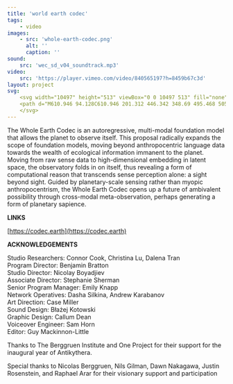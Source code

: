 ```yaml
---
title: 'world earth codec'
tags:
    - video
images:
    - src: 'whole-earth-codec.png'
      alt: ''
      caption: ''
sound:
    src: 'wec_sd_v04_soundtrack.mp3'
video:
    src: 'https://player.vimeo.com/video/840565197?h=8459b67c3d'
layout: project
svg:
    <svg width="10497" height="513" viewBox="0 0 10497 513" fill="none" xmlns="http://www.w3.org/2000/svg">
    <path d="M610.946 94.128C610.946 201.312 446.342 348.69 495.468 505H385.732L325.122 286.166C295.136 367.83 275.358 450.132 296.412 505H186.038L68.646 78.178C59.076 42.45 38.66 32.88 0.38 32.88V26.5H404.872V32.88C366.592 32.88 353.832 42.45 363.402 78.178L385.094 156.014C415.08 102.422 471.862 20.12 538.852 20.12C584.788 20.12 610.946 50.744 610.946 94.128ZM265.788 447.58C270.892 397.816 297.05 327.636 318.104 260.646L267.702 78.178C258.132 43.726 238.992 32.88 202.626 32.88C166.898 32.88 154.776 43.726 164.346 78.178L265.788 447.58ZM497.382 73.074C453.998 73.074 413.166 133.046 390.198 175.792L465.482 447.58C473.138 364.002 543.318 219.814 543.318 135.598C543.318 86.472 525.454 73.074 497.382 73.074ZM767.889 168.774C885.281 168.774 952.909 257.456 952.909 339.758C952.909 438.01 884.643 511.38 763.423 511.38C664.533 511.38 575.851 421.422 575.851 338.482C575.851 299.564 606.475 284.252 628.167 284.252C663.257 284.252 686.863 328.274 737.903 328.274C766.613 328.274 767.251 308.496 746.835 300.202C717.487 287.442 640.289 268.94 640.289 230.022C640.289 200.036 695.157 168.774 767.889 168.774ZM763.423 505C827.223 505 853.381 426.526 853.381 339.758C853.381 256.18 829.137 174.516 769.165 174.516C734.713 174.516 707.917 205.14 707.917 236.402C707.917 263.198 728.971 283.614 761.509 295.736C809.997 314.238 821.481 346.776 779.373 346.776C767.251 346.776 751.301 344.224 730.885 337.844C720.039 334.016 709.193 330.188 699.623 330.188C685.587 330.188 675.379 339.758 675.379 375.486C675.379 425.25 705.365 505 763.423 505ZM1184.39 175.154C1277.54 175.154 1306.88 202.588 1306.88 243.42C1306.88 315.514 1146.11 345.5 1220.75 402.282L1218.84 407.386C1218.84 407.386 1146.11 386.97 1146.11 341.034C1146.11 284.252 1236.7 262.56 1236.7 208.33C1236.7 186.638 1222.67 180.896 1190.77 180.896C1119.31 180.896 1100.17 210.882 1100.17 255.542V453.322C1100.17 489.05 1115.48 498.62 1153.76 498.62V505H952.794V498.62C991.074 498.62 1007.02 489.05 1007.02 453.322V226.832C1007.02 191.104 991.074 180.896 952.794 180.896V175.154H1184.39ZM1300.45 26.5H1501.42V32.88C1463.14 32.88 1447.19 42.45 1447.19 78.178V453.322C1447.19 489.05 1463.14 498.62 1501.42 498.62V505H1300.45V498.62C1338.73 498.62 1354.05 489.05 1354.05 453.322V78.178C1354.05 42.45 1338.73 32.88 1300.45 32.88V26.5ZM1722 26.5H1922.97V32.88C1884.69 32.88 1868.74 42.45 1868.74 78.178V148.996C1868.74 263.198 1619.92 212.796 1619.92 383.142C1619.92 422.06 1634.59 443.114 1662.03 443.114C1704.13 443.114 1736.03 343.586 1781.97 281.062C1803.02 251.714 1834.29 227.47 1852.79 227.47C1862.36 227.47 1868.74 233.85 1868.74 249.8C1868.74 277.872 1868.74 386.97 1868.74 453.322C1868.74 489.05 1884.69 498.62 1922.97 498.62V505H1722V498.62C1760.28 498.62 1775.59 489.05 1775.59 453.322C1775.59 416.956 1775.59 372.934 1775.59 357.622C1775.59 343.586 1773.68 336.568 1767.93 336.568C1748.16 336.568 1720.72 512.018 1614.81 512.018C1577.17 512.018 1520.39 500.534 1520.39 420.146C1520.39 250.438 1775.59 297.012 1775.59 126.028V78.178C1775.59 42.45 1760.28 32.88 1722 32.88V26.5ZM2435.52 258.732C2367.25 300.202 2462.95 358.898 2462.95 412.49C2462.95 466.082 2395.32 511.38 2310.47 511.38C2166.28 511.38 2105.03 456.512 2105.03 406.748C2105.03 316.152 2251.13 299.564 2251.13 260.008C2251.13 211.52 2112.05 206.416 2112.05 130.494C2112.05 64.78 2198.18 20.12 2293.88 20.12C2389.58 20.12 2446.36 59.676 2446.36 90.938C2446.36 150.91 2303.45 121.562 2346.83 184.724L2342.37 186.638C2282.4 119.01 2344.28 112.63 2344.28 68.608C2344.28 46.278 2321.31 26.5 2292.6 26.5C2248.58 26.5 2214.13 57.762 2214.13 128.58C2214.13 279.148 2344.92 200.036 2344.92 243.42C2344.92 272.13 2208.39 276.596 2208.39 390.798C2208.39 458.426 2256.88 505 2320.04 505C2370.44 505 2383.2 475.014 2383.2 448.218C2383.2 406.11 2341.09 393.35 2341.09 344.862C2341.09 297.65 2432.96 255.542 2432.96 255.542L2435.52 258.732ZM2823.63 453.322C2823.63 489.05 2839.58 498.62 2877.86 498.62V505H2676.89V498.62C2714.53 498.62 2730.48 489.05 2730.48 453.322V390.798C2715.17 422.698 2662.85 511.38 2564.6 511.38C2524.41 511.38 2485.49 490.326 2485.49 452.684C2485.49 372.934 2637.33 368.468 2637.33 335.93C2637.33 310.41 2535.89 305.944 2535.89 249.8C2535.89 207.054 2609.26 172.602 2667.96 172.602C2810.87 172.602 2823.63 266.388 2823.63 308.496V453.322ZM2607.35 488.412C2632.23 488.412 2654.56 475.014 2673.7 457.15C2710.07 422.698 2730.48 374.848 2730.48 324.446V265.75C2730.48 224.28 2718.36 180.896 2671.79 180.896C2637.33 180.896 2613.09 203.226 2613.09 228.108C2613.09 275.958 2697.94 263.836 2697.94 305.306C2697.94 340.396 2578.64 379.314 2578.64 457.15C2578.64 476.29 2586.93 488.412 2607.35 488.412ZM3103.37 175.154C3196.52 175.154 3225.87 202.588 3225.87 243.42C3225.87 315.514 3065.09 345.5 3139.74 402.282L3137.82 407.386C3137.82 407.386 3065.09 386.97 3065.09 341.034C3065.09 284.252 3155.69 262.56 3155.69 208.33C3155.69 186.638 3141.65 180.896 3109.75 180.896C3038.3 180.896 3019.16 210.882 3019.16 255.542V453.322C3019.16 489.05 3034.47 498.62 3072.75 498.62V505H2871.78V498.62C2910.06 498.62 2926.01 489.05 2926.01 453.322V226.832C2926.01 191.104 2910.06 180.896 2871.78 180.896V175.154H3103.37ZM3424.24 498.62C3458.05 498.62 3470.81 472.462 3470.81 472.462L3475.91 476.29C3475.91 476.29 3459.96 511.38 3392.97 511.38C3322.16 511.38 3285.79 483.946 3285.79 413.128V226.832C3285.79 191.104 3257.08 180.896 3219.44 180.896V175.154C3269.2 175.154 3316.41 146.444 3316.41 48.192H3400.63C3400.63 97.318 3356.61 156.014 3274.94 175.154H3474V180.896H3378.94V421.422C3378.94 478.204 3394.25 498.62 3424.24 498.62ZM3890.36 498.62V505H3816.99C3753.19 505 3713.63 471.186 3713.63 407.386C3713.63 340.396 3771.69 287.442 3771.69 242.144C3771.69 225.556 3762.76 216.624 3748.09 216.624C3667.06 216.624 3616.02 422.06 3616.02 422.06V453.322C3616.02 489.05 3631.97 498.62 3670.25 498.62V505H3469.28V498.62C3507.56 498.62 3522.87 489.05 3522.87 453.322V78.178C3522.87 42.45 3507.56 32.88 3469.28 32.88V26.5H3670.25V32.88C3631.97 32.88 3616.02 42.45 3616.02 78.178V395.902C3631.97 334.016 3683.01 175.154 3788.28 175.154C3830.39 175.154 3871.22 196.208 3871.22 245.972C3871.22 297.012 3806.14 349.328 3806.14 412.49C3806.14 464.806 3840.6 498.62 3890.36 498.62ZM4410.75 258.732C4343.13 300.202 4438.83 358.898 4438.83 412.49C4438.83 466.082 4376.94 505 4292.72 505C4131.95 505 4072.61 387.608 4072.61 265.75C4072.61 143.892 4149.81 26.5 4288.26 26.5C4383.96 26.5 4432.45 73.074 4432.45 117.734C4432.45 202.588 4258.27 161.118 4301.02 249.8L4295.91 251.714C4235.94 156.652 4330.37 148.358 4330.37 85.834C4330.37 53.934 4308.04 32.88 4278.69 32.88C4218.72 32.88 4174.69 139.426 4174.69 265.75C4174.69 392.712 4210.42 498.62 4294.64 498.62C4345.04 498.62 4365.46 475.014 4365.46 448.218C4365.46 406.11 4323.35 393.35 4323.35 344.862C4323.35 297.65 4408.84 255.542 4408.84 255.542L4410.75 258.732ZM4653.21 168.774C4770.6 168.774 4838.23 257.456 4838.23 339.758C4838.23 438.01 4769.96 511.38 4648.74 511.38C4549.85 511.38 4461.17 421.422 4461.17 338.482C4461.17 299.564 4491.8 284.252 4513.49 284.252C4548.58 284.252 4572.18 328.274 4623.22 328.274C4651.93 328.274 4652.57 308.496 4632.16 300.202C4602.81 287.442 4525.61 268.94 4525.61 230.022C4525.61 200.036 4580.48 168.774 4653.21 168.774ZM4648.74 505C4712.54 505 4738.7 426.526 4738.7 339.758C4738.7 256.18 4714.46 174.516 4654.49 174.516C4620.03 174.516 4593.24 205.14 4593.24 236.402C4593.24 263.198 4614.29 283.614 4646.83 295.736C4695.32 314.238 4706.8 346.776 4664.69 346.776C4652.57 346.776 4636.62 344.224 4616.21 337.844C4605.36 334.016 4594.51 330.188 4584.94 330.188C4570.91 330.188 4560.7 339.758 4560.7 375.486C4560.7 425.25 4590.69 505 4648.74 505ZM5071.5 26.5H5272.47V32.88C5234.19 32.88 5218.24 42.45 5218.24 78.178V148.996C5218.24 263.198 4969.42 212.796 4969.42 383.142C4969.42 422.06 4984.09 443.114 5011.53 443.114C5053.63 443.114 5085.53 343.586 5131.47 281.062C5152.52 251.714 5183.79 227.47 5202.29 227.47C5211.86 227.47 5218.24 233.85 5218.24 249.8C5218.24 277.872 5218.24 386.97 5218.24 453.322C5218.24 489.05 5234.19 498.62 5272.47 498.62V505H5071.5V498.62C5109.78 498.62 5125.09 489.05 5125.09 453.322C5125.09 416.956 5125.09 372.934 5125.09 357.622C5125.09 343.586 5123.18 336.568 5117.43 336.568C5097.66 336.568 5070.22 512.018 4964.31 512.018C4926.67 512.018 4869.89 500.534 4869.89 420.146C4869.89 250.438 5125.09 297.012 5125.09 126.028V78.178C5125.09 42.45 5109.78 32.88 5071.5 32.88V26.5ZM5624.24 262.56C5624.24 346.776 5347.35 370.382 5408.6 455.874C5426.46 480.756 5452.62 493.516 5485.16 493.516C5577.03 493.516 5606.38 388.884 5606.38 388.884L5613.39 392.074C5613.39 392.074 5585.96 511.38 5464.1 511.38C5355 511.38 5285.46 443.752 5285.46 339.758C5285.46 239.592 5367.13 168.774 5483.88 168.774C5577.03 168.774 5624.24 221.728 5624.24 262.56ZM5386.27 406.11C5418.8 365.278 5541.3 342.948 5541.3 238.954C5541.3 205.778 5527.9 174.516 5488.98 174.516C5431.56 174.516 5378.61 229.384 5378.61 339.758C5378.61 364.64 5381.16 386.97 5386.27 406.11ZM5994.32 262.56C5994.32 326.36 5814.4 345.5 5889.05 402.282L5887.13 407.386C5887.13 407.386 5827.8 386.97 5827.8 341.034C5827.8 284.252 5924.14 281.7 5924.14 227.47C5924.14 201.312 5897.98 174.516 5859.7 174.516C5801.64 174.516 5749.32 229.384 5749.32 339.758C5749.32 437.372 5787.6 493.516 5855.87 493.516C5947.1 493.516 5976.45 388.884 5976.45 388.884L5983.47 392.074C5983.47 392.074 5956.04 511.38 5834.18 511.38C5725.08 511.38 5656.18 443.752 5656.18 339.758C5656.18 239.592 5737.2 168.774 5853.96 168.774C5947.1 168.774 5994.32 221.728 5994.32 262.56ZM6504.59 453.322C6504.59 489.05 6520.54 498.62 6558.82 498.62V505H6357.85V498.62C6395.49 498.62 6411.44 489.05 6411.44 453.322V390.798C6396.13 422.698 6343.81 511.38 6245.56 511.38C6205.37 511.38 6166.45 490.326 6166.45 452.684C6166.45 372.934 6318.29 368.468 6318.29 335.93C6318.29 310.41 6216.85 305.944 6216.85 249.8C6216.85 207.054 6290.22 172.602 6348.92 172.602C6491.83 172.602 6504.59 266.388 6504.59 308.496V453.322ZM6288.31 488.412C6313.19 488.412 6335.52 475.014 6354.66 457.15C6391.03 422.698 6411.44 374.848 6411.44 324.446V265.75C6411.44 224.28 6399.32 180.896 6352.75 180.896C6318.29 180.896 6294.05 203.226 6294.05 228.108C6294.05 275.958 6378.9 263.836 6378.9 305.306C6378.9 340.396 6259.6 379.314 6259.6 457.15C6259.6 476.29 6267.89 488.412 6288.31 488.412ZM6883.37 412.49C6883.37 464.806 6918.46 498.62 6967.59 498.62V505H6894.22C6831.06 505 6791.5 471.186 6791.5 407.386C6791.5 340.396 6849.56 287.442 6849.56 242.144C6849.56 222.366 6839.99 210.244 6825.95 210.244C6749.39 210.244 6693.89 422.06 6693.89 422.06V453.322C6693.89 489.05 6709.2 498.62 6747.48 498.62V505H6546.51V498.62C6584.79 498.62 6600.74 489.05 6600.74 453.322V226.832C6600.74 191.104 6584.79 180.896 6546.51 180.896V175.154H6747.48V180.896C6709.2 180.896 6693.89 191.104 6693.89 226.832V398.454C6710.48 337.844 6766.62 168.774 6865.51 168.774C6922.93 168.774 6949.09 197.484 6949.09 239.592C6949.09 290.632 6883.37 349.328 6883.37 412.49ZM7175.53 26.5H7376.5V32.88C7338.22 32.88 7322.27 42.45 7322.27 78.178V148.996C7322.27 263.198 7073.45 212.796 7073.45 383.142C7073.45 422.06 7088.12 443.114 7115.56 443.114C7157.66 443.114 7189.56 343.586 7235.5 281.062C7256.55 251.714 7287.82 227.47 7306.32 227.47C7315.89 227.47 7322.27 233.85 7322.27 249.8C7322.27 277.872 7322.27 386.97 7322.27 453.322C7322.27 489.05 7338.22 498.62 7376.5 498.62V505H7175.53V498.62C7213.81 498.62 7229.12 489.05 7229.12 453.322C7229.12 416.956 7229.12 372.934 7229.12 357.622C7229.12 343.586 7227.21 336.568 7221.46 336.568C7201.69 336.568 7174.25 512.018 7068.34 512.018C7030.7 512.018 6973.92 500.534 6973.92 420.146C6973.92 250.438 7229.12 297.012 7229.12 126.028V78.178C7229.12 42.45 7213.81 32.88 7175.53 32.88V26.5ZM7626.83 78.178C7616.62 42.45 7596.84 32.88 7558.56 32.88V26.5H7764V32.88C7725.72 32.88 7712.32 42.45 7722.53 78.178L7748.05 170.05C7763.36 131.77 7813.12 20.12 7905.63 20.12C7950.93 20.12 7982.19 50.744 7982.19 94.128C7982.19 198.122 7806.74 326.998 7854.59 505H7744.22L7626.83 78.178ZM7856.51 73.074C7800.36 73.074 7762.08 154.738 7750.6 180.258L7823.97 447.58C7831.63 364.002 7915.2 219.814 7915.2 135.598C7915.2 86.472 7890.32 73.074 7856.51 73.074ZM8085.93 120.286C8052.75 120.286 8025.96 93.49 8025.96 60.952C8025.96 27.776 8052.75 0.979986 8085.93 0.979986C8118.47 0.979986 8145.26 27.776 8145.26 60.952C8145.26 93.49 8118.47 120.286 8085.93 120.286ZM8132.5 453.322C8132.5 489.05 8147.81 498.62 8186.09 498.62V505H7985.12V498.62C8023.4 498.62 8039.35 489.05 8039.35 453.322V226.832C8039.35 191.104 8023.4 180.896 7985.12 180.896V175.154H8132.5V453.322ZM8348.1 175.154C8445.07 175.154 8491.01 173.878 8506.96 233.85C8522.91 293.822 8446.35 511.38 8311.73 511.38C8129.9 511.38 8304.71 205.778 8173.28 180.896V175.154H8251.76C8402.96 175.154 8275.36 482.67 8350.65 482.67C8482.71 482.67 8514.61 180.896 8349.37 180.896L8348.1 175.154ZM8853.48 453.322C8853.48 489.05 8869.43 498.62 8907.71 498.62V505H8706.74V498.62C8744.38 498.62 8760.33 489.05 8760.33 453.322V390.798C8745.02 422.698 8692.7 511.38 8594.45 511.38C8554.26 511.38 8515.34 490.326 8515.34 452.684C8515.34 372.934 8667.18 368.468 8667.18 335.93C8667.18 310.41 8565.74 305.944 8565.74 249.8C8565.74 207.054 8639.11 172.602 8697.81 172.602C8840.72 172.602 8853.48 266.388 8853.48 308.496V453.322ZM8637.2 488.412C8662.08 488.412 8684.41 475.014 8703.55 457.15C8739.91 422.698 8760.33 374.848 8760.33 324.446V265.75C8760.33 224.28 8748.21 180.896 8701.63 180.896C8667.18 180.896 8642.94 203.226 8642.94 228.108C8642.94 275.958 8727.79 263.836 8727.79 305.306C8727.79 340.396 8608.49 379.314 8608.49 457.15C8608.49 476.29 8616.78 488.412 8637.2 488.412ZM9133.22 175.154C9226.37 175.154 9255.72 202.588 9255.72 243.42C9255.72 315.514 9094.94 345.5 9169.59 402.282L9167.67 407.386C9167.67 407.386 9094.94 386.97 9094.94 341.034C9094.94 284.252 9185.54 262.56 9185.54 208.33C9185.54 186.638 9171.5 180.896 9139.6 180.896C9068.14 180.896 9049 210.882 9049 255.542V453.322C9049 489.05 9064.32 498.62 9102.6 498.62V505H8901.63V498.62C8939.91 498.62 8955.86 489.05 8955.86 453.322V226.832C8955.86 191.104 8939.91 180.896 8901.63 180.896V175.154H9133.22ZM9369.41 120.286C9336.23 120.286 9309.43 93.49 9309.43 60.952C9309.43 27.776 9336.23 0.979986 9369.41 0.979986C9401.94 0.979986 9428.74 27.776 9428.74 60.952C9428.74 93.49 9401.94 120.286 9369.41 120.286ZM9415.98 453.322C9415.98 489.05 9431.29 498.62 9469.57 498.62V505H9268.6V498.62C9306.88 498.62 9322.83 489.05 9322.83 453.322V226.832C9322.83 191.104 9306.88 180.896 9268.6 180.896V175.154H9415.98V453.322ZM9884.07 180.896C9845.79 180.896 9829.84 191.104 9829.84 226.832V453.322C9829.84 489.05 9845.79 498.62 9884.07 498.62V505H9683.1V498.62C9720.74 498.62 9736.69 489.05 9736.69 453.322V281.7C9720.11 342.31 9663.32 511.38 9565.07 511.38C9507.65 511.38 9481.49 482.67 9481.49 440.562C9481.49 388.884 9547.21 330.826 9547.21 267.664C9547.21 215.348 9512.12 180.896 9462.99 180.896V175.154H9558.69C9603.35 175.154 9639.08 210.882 9639.08 255.542C9639.08 323.808 9581.02 392.074 9581.02 437.372C9581.02 457.788 9590.59 469.91 9604.63 469.91C9681.19 469.91 9736.69 258.094 9736.69 258.094V226.832C9736.69 191.104 9720.74 180.896 9683.1 180.896V175.154H9884.07V180.896ZM10442.6 453.322C10442.6 489.05 10458.5 498.62 10496.8 498.62V505H10295.8V498.62C10334.1 498.62 10349.4 489.05 10349.4 453.322V295.736C10349.4 233.85 10337.9 210.244 10323.9 210.244C10279.9 210.244 10246.1 411.852 10236.5 474.376C10242.2 492.878 10258.8 498.62 10287.5 498.62V505H10086.6V498.62C10124.8 498.62 10140.8 489.05 10140.8 453.322V295.736C10140.8 233.85 10129.3 210.244 10114.6 210.244C10071.3 210.244 10036.8 411.214 10027.2 474.376C10033.6 492.878 10049.6 498.62 10078.9 498.62V505H9877.94V498.62C9916.22 498.62 9931.53 489.05 9931.53 453.322V226.832C9931.53 191.104 9916.22 180.896 9877.94 180.896V175.154H10078.9V180.896C10040.6 180.896 10024.7 191.104 10024.7 226.832V441.2C10036.8 351.242 10071.9 168.774 10153.6 168.774C10195.7 168.774 10233.9 205.14 10233.9 303.392V441.2C10246.1 351.242 10280.5 168.774 10362.2 168.774C10404.3 168.774 10442.6 205.14 10442.6 303.392V453.322Z" />
    </svg>
---
```


The Whole Earth Codec is an autoregressive, multi-modal foundation model that allows the planet to observe itself. This proposal radically expands the scope of foundation models, moving beyond anthropocentric language data towards the wealth of ecological information immanent to the planet. Moving from raw sense data to high-dimensional embedding in latent space, the observatory folds in on itself, thus revealing a form of computational reason that transcends sense perception alone: a sight beyond sight. Guided by planetary-scale sensing rather than myopic anthropocentrism, the Whole Earth Codec opens up a future of ambivalent possibility through cross-modal meta-observation, perhaps generating a form of planetary sapience.


<div class="project-extras" markdown="1">

**LINKS**

[https://codec.earth](https://codec.earth)

**ACKNOWLEDGEMENTS**

Studio Researchers: Connor Cook, Christina Lu, Dalena Tran<br/>
Program Director: Benjamin Bratton<br/>
Studio Director: Nicolay Boyadjiev<br/>
Associate Director: Stephanie Sherman<br/>
Senior Program Manager: Emily Knapp<br/>
Network Operatives: Dasha Silkina, Andrew Karabanov<br/>
Art Direction: Case Miller<br/>
Sound Design: Błażej Kotowski<br/>
Graphic Design: Callum Dean<br/>
Voiceover Engineer: Sam Horn<br/>
Editor: Guy Mackinnon-Little<br/>

Thanks to The Berggruen Institute and One Project for their support for the inaugural year of Antikythera.

Special thanks to Nicolas Berggruen, Nils Gilman, Dawn Nakagawa, Justin Rosenstein, and Raphael Arar for their visionary support and participation
</div>
